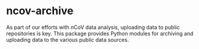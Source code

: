 # ncov-archive

As part of our efforts with nCoV data analysis, uploading data to public
repositories is key.  This package provides Python modules for archiving
and uploading data to the various public data sources.

